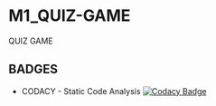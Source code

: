 # M1_QUIZ-GAME
QUIZ GAME
## BADGES
*   CODACY - Static Code Analysis [![Codacy Badge](https://app.codacy.com/project/badge/Grade/36041187fab64464a3ad1ea8462e6324)](https://www.codacy.com/gh/MohamedAkram183/M1_QUIZ-GAME/dashboard?utm_source=github.com&amp;utm_medium=referral&amp;utm_content=MohamedAkram183/M1_QUIZ-GAME&amp;utm_campaign=Badge_Grade)
